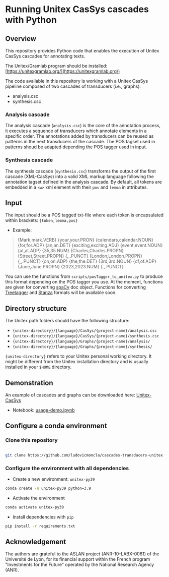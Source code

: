# Running Unitex CasSys cascades with Python

## Overview

This repository provides Python code that enables the execution of Unitex CasSys cascades for annotating texts.

The Unitex/Gramlab program should be installed: [https://unitexgramlab.org/](https://unitexgramlab.org/)



The code available in this repository is working with a Unitex CasSys pipeline composed of two cascades of transducers (i.e., graphs):
* analysis.csc
* synthesis.csc


### Analysis cascade

The analysis cascade (`analysis.csc`) is the core of the annotation process, it executes a sequence of transducers which annotate elements in a specific order. The annotations added by transducers can be reused as patterns in the next transducers of the cascade.
The POS tagset used in patterns shoud be adapted depending the POS tagger used in input. 


### Synthesis cascade

The synthesis cascade (`synthesis.csc`) transforms the output of the first cascade (XML-CasSys) into a valid XML markup language following the annotation tagset defined in the analysis cascade. By default, all tokens are embedded in a `<w>` xml element with their `pos` and `lemma` in attributes. 


## Input

The input should be a POS tagged txt-file where each token is encapsulated within brackets: `{token,lemma,pos}`

* Example:
> {Mark,mark.VERB} {your,your.PRON} {calendars,calendar.NOUN} {for,for.ADP} {an,an.DET} {exciting,exciting.ADJ} {event,event.NOUN} {at,at.ADP} {35,35.NUM} {Charles,Charles.PROPN} {Street,Street.PROPN} {\,,.PUNCT} {London,London.PROPN} {\,,.PUNCT} {on,on.ADP} {the,the.DET} {3rd,3rd.NOUN} {of,of.ADP} {June,June.PROPN} {2023,2023.NUM} {.,.PUNCT} 


You can use the functions from `scripts/posTagger_to_unitex.py` to produce this format depending on the POS tagger you use. At the moment, functions are given for converting [spaCy](https://spacy.io) doc object. 
Functions for converting [Treetagger](https://www.cis.uni-muenchen.de/~schmid/tools/TreeTagger/) and [Stanza](https://stanfordnlp.github.io/stanza/) formats will be available soon.


## Directory structure

The Unitex path folders should have the following structure:

* `{unitex-directory}/{language}/CasSys/{project-name}/analysis.csc`
* `{unitex-directory}/{language}/CasSys/{project-name}/synthesis.csc`
* `{unitex-directory}/{language}/Graphs/{project-name}/analysis/`
* `{unitex-directory}/{language}/Graphs/{project-name}/synthesis/`

`{unitex-directory}` refers to your Unitex personal working directory. It might be different from the Unitex installation directory and is usually installed in your `$HOME` directory.




## Demonstration

An example of cascades and graphs can be downloaded here: [Unitex-CasSys](./Unitex-CasSys)

* Notebook: [usage-demo.ipynb](usage-demo.ipynb) 



## Configure a conda environment

### Clone this repository

```bash

git clone https://github.com/ludovicmoncla/cascades-transducers-unitex.git
```

### Configure the environment with all dependencies

* Create a new environment: `unitex-py39`

```bash
conda create -n unitex-py39 python=3.9
```

* Activate the environment

```bash
conda activate unitex-py39
```

* Install dependencies with `pip`

```bash
pip install -r requirements.txt
```


## Acknowledgement

The authors are grateful to the ASLAN project (ANR-10-LABX-0081) of the Université de Lyon, for its financial support within the French program "Investments for the Future" operated by the National Research Agency (ANR).